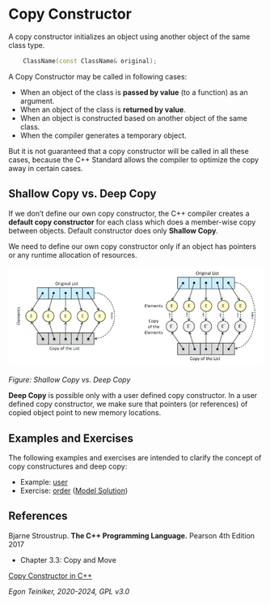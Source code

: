# Copy Constructor

A copy constructor initializes an object using another object of 
the same class type.
		
```C++
    ClassName(const ClassName& original); 
```		

A Copy Constructor may be called in following cases:
* When an object of the class is **passed by value** (to a function) 
    as an argument.
* When an object of the class is **returned by value**.
* When an object is constructed based on another object of the same class.
* When the compiler generates a temporary object.

But it is not guaranteed that a copy constructor will be called in all 
these cases, because the C++ Standard allows the compiler to optimize the 
copy away in certain cases.


## Shallow Copy vs. Deep Copy

If we don’t define our own copy constructor, the C++ compiler creates a 
**default copy constructor** for each class which does a member-wise copy 
between objects.
Default constructor does only **Shallow Copy**.
	 
We need to define our own copy constructor only if an object has pointers 
or any runtime allocation of resources.

![Shallow Copy vs. Deep Copy](figures/DeepCopy.png)

_Figure: Shallow Copy vs. Deep Copy_

**Deep Copy** is possible only with a user defined copy constructor. 
In a user defined copy constructor, we make sure that pointers (or references) 
of copied object point to new memory locations.
	

## Examples and Exercises

The following examples and exercises are intended to clarify the concept 
of copy constructures and deep copy:

* Example: [user](user/)
* Exercise: [order](order-exercise/) ([Model Solution](order/))


## References
Bjarne Stroustrup. **The C++ Programming Language.** Pearson 4th Edition 2017
* Chapter 3.3: Copy and Move

[Copy Constructor in C++](https://www.geeksforgeeks.org/copy-constructor-in-cpp/)

*Egon Teiniker, 2020-2024, GPL v3.0*
